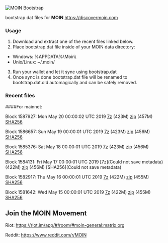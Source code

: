 ![MOIN Bootstrap](https://i.imgur.com/KjM1jMp.jpg)

bootstrap.dat files for **MOIN** https://discovermoin.com

### Usage

1. Download and extract one of the recent files linked below.
2. Place bootstrap.dat file inside of your MOIN data directory:
 - Windows: %APPDATA%\Moin\
 - Unix/Linux: ~/.moin/
3. Run your wallet and let it sync using bootstrap.dat
4. Once sync is done bootstrap.dat file will be renamed to bootstrap.dat.old automagically and can be safely removed.


### Recent files

####For mainnet:

Block 1587927: Mon May 20 00:00:02 UTC 2019 [7z](https://transfer.sh/4xmNP/bootstrap.dat.20190520.7z) (423M) [zip](https://transfer.sh/VrIBe/bootstrap.dat.20190520.zip) (457M) [SHA256](https://transfer.sh/11sICJ/sha256.txt)

Block 1586657: Sun May 19 00:00:01 UTC 2019 [7z](https://transfer.sh/hz3wn/bootstrap.dat.20190519.7z) (423M) [zip](https://transfer.sh/14ONYk/bootstrap.dat.20190519.zip) (456M) [SHA256](https://transfer.sh/U7oli/sha256.txt)

Block 1585376: Sat May 18 00:00:01 UTC 2019 [7z](https://transfer.sh/yXGcF/bootstrap.dat.20190518.7z) (423M) [zip](https://transfer.sh/13UdJ3/bootstrap.dat.20190518.zip) (456M) [SHA256](https://transfer.sh/Gh1OU/sha256.txt)

Block 1584131: Fri May 17 00:00:01 UTC 2019 [7z](Could not save metadata) (422M) [zip]() (456M) [SHA256](Could not save metadata)

Block 1582917: Thu May 16 00:00:01 UTC 2019 [7z](https://transfer.sh/rMLRM/bootstrap.dat.20190516.7z) (422M) [zip](https://transfer.sh/Zp9F1/bootstrap.dat.20190516.zip) (455M) [SHA256](https://transfer.sh/hq77c/sha256.txt)

Block 1581642: Wed May 15 00:00:01 UTC 2019 [7z](https://transfer.sh/VQL5S/bootstrap.dat.20190515.7z) (422M) [zip](https://transfer.sh/9nhAw/bootstrap.dat.20190515.zip) (455M) [SHA256](https://transfer.sh/S5Cu6/sha256.txt)

## Join the MOIN Movement

Riot: https://riot.im/app/#/room/#moin-general:matrix.org

Reddit: https://www.reddit.com/r/MOIN
